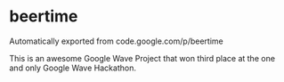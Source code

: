 # beertime
Automatically exported from code.google.com/p/beertime


This is an awesome Google Wave Project that won third place at the one and only Google Wave Hackathon.
